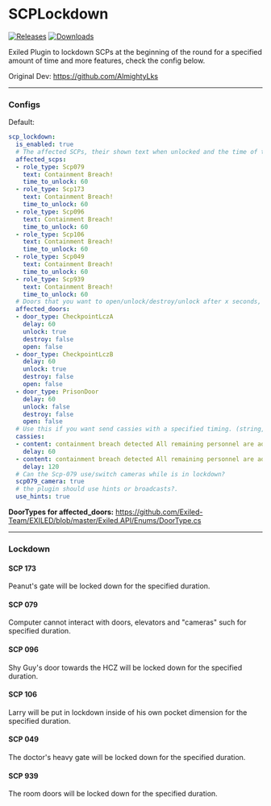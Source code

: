 # SCPLockdown

<a href="https://github.com/Raul125/SCPLockdown/releases"><img src="https://img.shields.io/github/v/release/Raul125/SCPLockdown?include_prereleases&label=Release" alt="Releases"></a>
<a href="https://github.com/Raul125/SCPLockdown/releases"><img src="https://img.shields.io/github/downloads/Raul125/SCPLockdown/total?label=Downloads" alt="Downloads"></a>

Exiled Plugin to lockdown SCPs at the beginning of the round for a specified amount of time and more features, check the config below.<br>

Original Dev: https://github.com/AlmightyLks

---
### Configs

Default:  
```yaml
scp_lockdown:
  is_enabled: true
  # The affected SCPs, their shown text when unlocked and the time of their lockdown. (RoleType, string, int => RoleType, text, time in seconds)
  affected_scps:
  - role_type: Scp079
    text: Containment Breach!
    time_to_unlock: 60
  - role_type: Scp173
    text: Containment Breach!
    time_to_unlock: 60
  - role_type: Scp096
    text: Containment Breach!
    time_to_unlock: 60
  - role_type: Scp106
    text: Containment Breach!
    time_to_unlock: 60
  - role_type: Scp049
    text: Containment Breach!
    time_to_unlock: 60
  - role_type: Scp939
    text: Containment Breach!
    time_to_unlock: 60
  # Doors that you want to open/unlock/destroy/unlock after x seconds, this doors are locked at the round start. (DoorType, int, bool, bool, bool => DoorType, delay in seconds, unlock?, open?, destroy?)
  affected_doors:
  - door_type: CheckpointLczA
    delay: 60
    unlock: true
    destroy: false
    open: false
  - door_type: CheckpointLczB
    delay: 60
    unlock: true
    destroy: false
    open: false
  - door_type: PrisonDoor
    delay: 60
    unlock: false
    destroy: false
    open: false
  # Use this if you want send cassies with a specified timing. (string, int => cassie text, delay in seconds)
  cassies:
  - content: containment breach detected All remaining personnel are advised to proceed with standard evacuation protocols
    delay: 60
  - content: containment breach detected All remaining personnel are advised to proceed with standard evacuation protocols
    delay: 120
  # Can the Scp-079 use/switch cameras while is in lockdown?
  scp079_camera: true
  # the plugin should use hints or broadcasts?.
  use_hints: true
```

**DoorTypes for affected_doors:** https://github.com/Exiled-Team/EXILED/blob/master/Exiled.API/Enums/DoorType.cs

---
### Lockdown

#### SCP 173
Peanut's gate will be locked down for the specified duration.

#### SCP 079
Computer cannot interact with doors, elevators and "cameras" such for specified duration.

#### SCP 096
Shy Guy's door towards the HCZ will be locked down for the specified duration.  

#### SCP 106
Larry will be put in lockdown inside of his own pocket dimension for the specified duration.  

#### SCP 049
The doctor's heavy gate will be locked down for the specified duration.  

#### SCP 939
The room doors will be locked down for the specified duration. 
